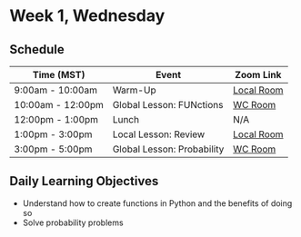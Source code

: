 # Week 1, Wednesday

## Schedule
| Time (MST)                  | Event                             | Zoom Link                                    |
|-----------------------|-----------------------------------|----------------------------------------------|
| 9:00am - 10:00am | Warm-Up                 | [Local Room](https://generalassembly.zoom.us/j/4539501986) |
| 10:00am - 12:00pm | Global Lesson: FUNctions | [WC Room](https://generalassembly.zoom.us/j/860658072)   |
| 12:00pm - 1:00pm | Lunch                       | N/A |
| 1:00pm - 3:00pm  | Local Lesson: Review    | [Local Room](https://generalassembly.zoom.us/j/4539501986)   |
| 3:00pm - 5:00pm  | Global Lesson: Probability | [WC Room](https://generalassembly.zoom.us/j/860658072)  |

## Daily Learning Objectives
- Understand how to create functions in Python and the benefits of doing so
- Solve probability problems
